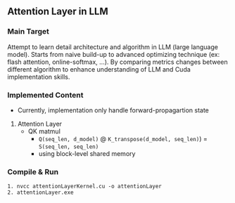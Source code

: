 ## Attention Layer in LLM

### Main Target
Attempt to learn detail architecture and algorithm in LLM (large language model).
Starts from naive build-up to advanced optimizing technique (ex: flash attention, online-softmax, ...).
By comparing metrics changes between different algorithm to enhance understanding of LLM and Cuda implementation skills.

### Implemented Content
* Currently, implementation only handle forward-propagartion state
1. Attention Layer
   - QK matmul
     - `Q(seq_len, d_model)` @ `K_transpose(d_model, seq_len)`) = `S(seq_len, seq_len)`
     - using block-level shared memory

### Compile & Run
```
1. nvcc attentionLayerKernel.cu -o attentionLayer
2. attentionLayer.exe
```
